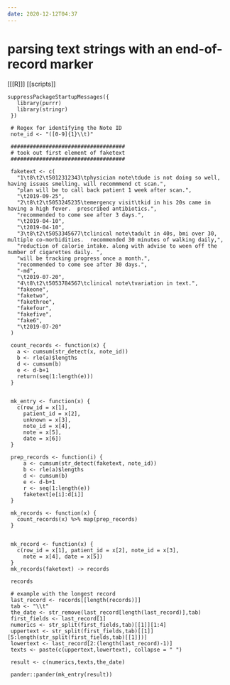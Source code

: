 ```yaml
---
date: 2020-12-12T04:37
---
```


# parsing text strings with an end-of-record marker

[[[R]]]
[[scripts]]

	suppressPackageStartupMessages({
       library(purrr)
       library(stringr)
     })

     # Regex for identifying the Note ID
     note_id <- "([0-9]{1}\\t)"

     ####################################
     # took out first element of faketext
     ####################################

     faketext <- c(
       "1\t8\t2\t5012312343\tphysician note\tdude is not doing so well, having issues smelling. will recommmend ct scan.",
       "plan will be to call back patient 1 week after scan.",
       "\t2019-09-25",
       "2\t8\t2\t5053245235\temergency visit\tkid in his 20s came in having a high fever.  prescribed antibiotics.",
       "recommended to come see after 3 days.",
       "\t2019-04-10",
       "\t2019-04-10",
       "3\t8\t2\t5053345677\tclinical note\tadult in 40s, bmi over 30, multiple co-morbidities.  recommended 30 minutes of walking daily,",
       "reduction of calorie intake. along with advise to ween off the number of cigarettes daily. ",
       "will be tracking progress once a month.",
       "recommended to come see after 30 days.",
       "-md",
       "\t2019-07-20",
       "4\t8\t2\t5053784567\tclinical note\tvariation in text.",
       "fakeone",
       "faketwo",
       "fakethree",
       "fakefour",
       "fakefive",
       "fake6",
       "\t2019-07-20"
     )

     count_records <- function(x) {
       a <- cumsum(str_detect(x, note_id))
       b <- rle(a)$lengths
       d <- cumsum(b)
       e <- d-b+1
       return(seq(1:length(e)))
     }


     mk_entry <- function(x) {
       c(row_id = x[1], 
         patient_id = x[2], 
         unknown = x[3],
         note_id = x[4],
         note = x[5], 
         date = x[6])
     }

     prep_records <- function(i) {
         a <- cumsum(str_detect(faketext, note_id))
         b <- rle(a)$lengths
         d <- cumsum(b)
         e <- d-b+1
         r <- seq(1:length(e))
         faketext[e[i]:d[i]]
     }

     mk_records <- function(x) {
       count_records(x) %>% map(prep_records) 
     }


     mk_record <- function(x) {
       c(row_id = x[1], patient_id = x[2], note_id = x[3],
         note = x[4], date = x[5])
     }
     mk_records(faketext) -> records

     records

     # example with the longest record
     last_record <- records[[length(records)]]
     tab <- "\\t"
     the_date <- str_remove(last_record[length(last_record)],tab)
     first_fields <- last_record[1]
     numerics <- str_split(first_fields,tab)[[1]][1:4]
     uppertext <- str_split(first_fields,tab)[[1]][5:length(str_split(first_fields,tab)[[1]])]
     lowertext <- last_record[2:(length(last_record)-1)]
     texts <- paste(c(uppertext,lowertext), collapse = " ")

     result <- c(numerics,texts,the_date)

     pander::pander(mk_entry(result))



